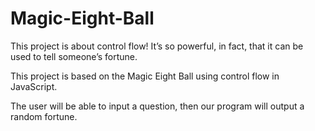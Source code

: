 # Magic-Eight-Ball

This project is about control flow! It’s so powerful, in fact, that it can be used to tell someone’s fortune.

This project is based on the Magic Eight Ball using control flow in JavaScript.

The user will be able to input a question, then our program will output a random fortune.
